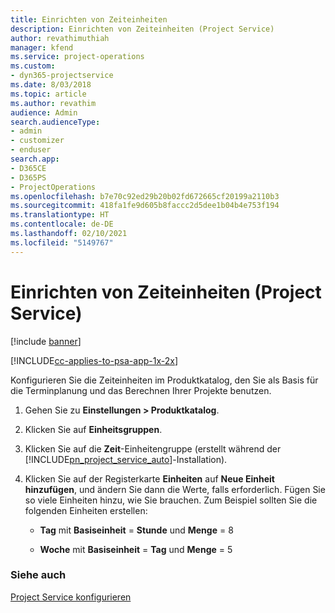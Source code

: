 ```yaml
---
title: Einrichten von Zeiteinheiten
description: Einrichten von Zeiteinheiten (Project Service)
author: revathimuthiah
manager: kfend
ms.service: project-operations
ms.custom:
- dyn365-projectservice
ms.date: 8/03/2018
ms.topic: article
ms.author: revathim
audience: Admin
search.audienceType:
- admin
- customizer
- enduser
search.app:
- D365CE
- D365PS
- ProjectOperations
ms.openlocfilehash: b7e70c92ed29b20b02fd672665cf20199a2110b3
ms.sourcegitcommit: 418fa1fe9d605b8faccc2d5dee1b04b4e753f194
ms.translationtype: HT
ms.contentlocale: de-DE
ms.lasthandoff: 02/10/2021
ms.locfileid: "5149767"
---
```

# <a name="set-up-time-units-project-service"></a>Einrichten von Zeiteinheiten (Project Service)

[!include [banner](../includes/psa-now-project-operations.md)]

[!INCLUDE[cc-applies-to-psa-app-1x-2x](../includes/cc-applies-to-psa-app-1x-2x.md)]

Konfigurieren Sie die Zeiteinheiten im Produktkatalog, den Sie als Basis für die Terminplanung und das Berechnen Ihrer Projekte benutzen.  
  
1. Gehen Sie zu **Einstellungen > Produktkatalog**.  
  
2. Klicken Sie auf **Einheitsgruppen**.  
  
3. Klicken Sie auf die **Zeit**-Einheitengruppe (erstellt während der [!INCLUDE[pn_project_service_auto](../includes/pn-project-service-auto.md)]-Installation).  
  
4. Klicken Sie auf der Registerkarte **Einheiten** auf **Neue Einheit hinzufügen**, und ändern Sie dann die Werte, falls erforderlich. Fügen Sie so viele Einheiten hinzu, wie Sie brauchen. Zum Beispiel sollten Sie die folgenden Einheiten erstellen:  
  
   - **Tag** mit **Basiseinheit** = **Stunde** und **Menge** = 8  
  
   - **Woche** mit **Basiseinheit** = **Tag** und **Menge** = 5  
  
### <a name="see-also"></a>Siehe auch  
 [Project Service konfigurieren](../psa/configure.md)
